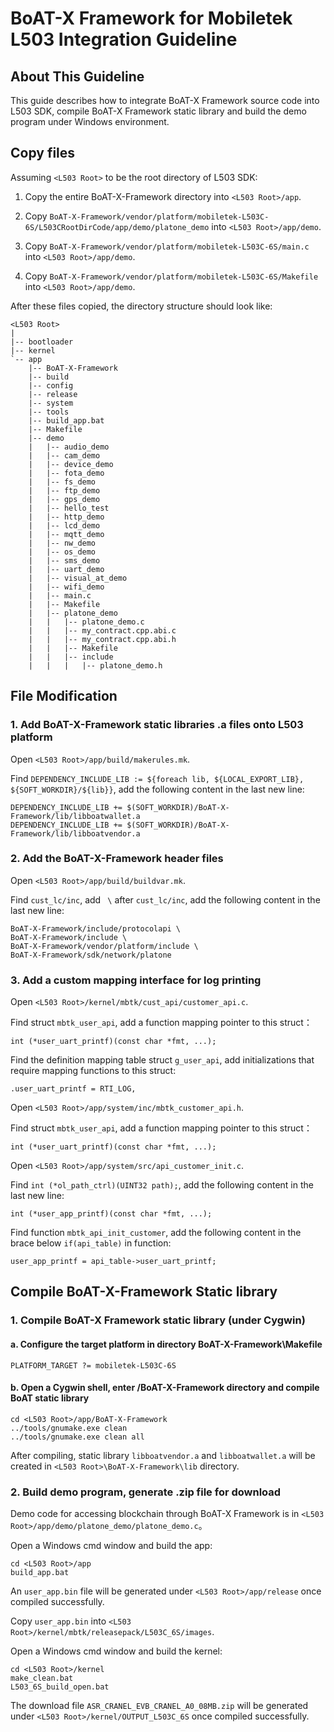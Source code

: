 # BoAT-X Framework for Mobiletek L503 Integration Guideline


## About This Guideline

This guide describes how to integrate BoAT-X Framework source code into L503 SDK, compile BoAT-X Framework static library and build the demo program under Windows environment.


## Copy files

Assuming `<L503 Root>` to be the root directory of L503 SDK:

1. Copy the entire BoAT-X-Framework directory into `<L503 Root>/app`.

2. Copy `BoAT-X-Framework/vendor/platform/mobiletek-L503C-6S/L503CRootDirCode/app/demo/platone_demo` into `<L503 Root>/app/demo`.

3. Copy `BoAT-X-Framework/vendor/platform/mobiletek-L503C-6S/main.c` into `<L503 Root>/app/demo`.

4. Copy `BoAT-X-Framework/vendor/platform/mobiletek-L503C-6S/Makefile` into `<L503 Root>/app/demo`.


After these files copied, the directory structure should look like:
```
<L503 Root>
|
|-- bootloader
|-- kernel
`-- app
    |-- BoAT-X-Framework
    |-- build
    |-- config
    |-- release
    |-- system
    |-- tools	
	|-- build_app.bat	
    |-- Makefile	
    |-- demo
    |   |-- audio_demo
    |   |-- cam_demo
    |   |-- device_demo
    |   |-- fota_demo
    |   |-- fs_demo
    |   |-- ftp_demo
    |   |-- gps_demo
    |   |-- hello_test
	|   |-- http_demo
    |   |-- lcd_demo
    |   |-- mqtt_demo
    |   |-- nw_demo
    |   |-- os_demo
    |   |-- sms_demo
    |   |-- uart_demo
    |   |-- visual_at_demo
    |   |-- wifi_demo
    |   |-- main.c
    |   |-- Makefile
    |   |-- platone_demo
    |   |   |-- platone_demo.c
    |   |   |-- my_contract.cpp.abi.c
    |   |   |-- my_contract.cpp.abi.h
    |   |   |-- Makefile
    |   |   |-- include
    |   |   |   |-- platone_demo.h
```


## File Modification

### 1. Add BoAT-X-Framework static libraries .a files onto L503 platform

  Open `<L503 Root>/app/build/makerules.mk`.
  
  Find `DEPENDENCY_INCLUDE_LIB := ${foreach lib, ${LOCAL_EXPORT_LIB}, ${SOFT_WORKDIR}/${lib}}`, add the following content in the last new line:
  ```
  DEPENDENCY_INCLUDE_LIB += $(SOFT_WORKDIR)/BoAT-X-Framework/lib/libboatwallet.a
  DEPENDENCY_INCLUDE_LIB += $(SOFT_WORKDIR)/BoAT-X-Framework/lib/libboatvendor.a
  ```

### 2. Add the BoAT-X-Framework header files

  Open `<L503 Root>/app/build/buildvar.mk`.
  
  Find `cust_lc/inc`, add ` \` after `cust_lc/inc`, add the following content in the last new line:
  ```
  BoAT-X-Framework/include/protocolapi \
  BoAT-X-Framework/include \
  BoAT-X-Framework/vendor/platform/include \
  BoAT-X-Framework/sdk/network/platone
  ```

### 3. Add a custom mapping interface for log printing

  Open `<L503 Root>/kernel/mbtk/cust_api/customer_api.c`.
  
  Find struct `mbtk_user_api`, add a function mapping pointer to this struct：
  ```
  int (*user_uart_printf)(const char *fmt, ...);
  ```

  Find the definition mapping table struct `g_user_api`, add initializations that require mapping functions to this struct:
  ```
  .user_uart_printf = RTI_LOG,
  ```  
  
  Open `<L503 Root>/app/system/inc/mbtk_customer_api.h`.
  
  Find struct `mbtk_user_api`, add a function mapping pointer to this struct：
  ```
  int (*user_uart_printf)(const char *fmt, ...);
  ``` 
  
  Open `<L503 Root>/app/system/src/api_customer_init.c`.
  
  Find `int (*ol_path_ctrl)(UINT32 path);`, add the following content in the last new line:
  ```
  int (*user_app_printf)(const char *fmt, ...);
  ```
  
  Find function `mbtk_api_init_customer`, add the following content in the brace below `if(api_table)` in function:
  ```
  user_app_printf = api_table->user_uart_printf;
  ```
  

## Compile BoAT-X-Framework Static library

### 1. Compile BoAT-X Framework static library (under Cygwin)

   #### a. Configure the target platform in directory BoAT-X-Framework\Makefile
   ```
   PLATFORM_TARGET ?= mobiletek-L503C-6S
   ```
   
   #### b. Open a Cygwin shell, enter <ML302 Root>/BoAT-X-Framework directory and compile BoAT static library
   ```
   cd <L503 Root>/app/BoAT-X-Framework
   ../tools/gnumake.exe clean
   ../tools/gnumake.exe clean all
   ```
   
   After compiling, static library `libboatvendor.a` and `libboatwallet.a` will be created in `<L503 Root>\BoAT-X-Framework\lib` directory.
   

### 2. Build demo program, generate .zip file for download

   Demo code for accessing blockchain through BoAT-X Framework is in `<L503 Root>/app/demo/platone_demo/platone_demo.c`。
   
   Open a Windows cmd window and build the app:
   ```
   cd <L503 Root>/app
   build_app.bat
   ```
   
   An `user_app.bin` file will be generated under `<L503 Root>/app/release` once compiled successfully.

   Copy `user_app.bin` into `<L503 Root>/kernel/mbtk/releasepack/L503C_6S/images`.

   Open a Windows cmd window and build the kernel:
   ```
   cd <L503 Root>/kernel
   make_clean.bat
   L503_6S_build_open.bat
   ```
   
   The download file `ASR_CRANEL_EVB_CRANEL_A0_08MB.zip` will be generated under `<L503 Root>/kernel/OUTPUT_L503C_6S` once compiled successfully.
